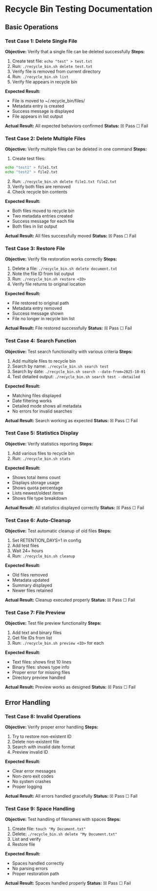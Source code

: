 # Recycle Bin Testing Documentation

## Basic Operations

### Test Case 1: Delete Single File
**Objective:** Verify that a single file can be deleted successfully
**Steps:**
1. Create test file: `echo "test" > test.txt`
2. Run: `./recycle_bin.sh delete test.txt`
3. Verify file is removed from current directory
4. Run: `./recycle_bin.sh list`
5. Verify file appears in recycle bin

**Expected Result:**
- File is moved to ~/.recycle_bin/files/
- Metadata entry is created
- Success message is displayed
- File appears in list output

**Actual Result:** All expected behaviors confirmed
**Status:** ☒ Pass ☐ Fail

### Test Case 2: Delete Multiple Files
**Objective:** Verify multiple files can be deleted in one command
**Steps:**
1. Create test files: 
```bash
echo "test1" > file1.txt
echo "test2" > file2.txt
```
2. Run: `./recycle_bin.sh delete file1.txt file2.txt`
3. Verify both files are removed
4. Check recycle bin contents

**Expected Result:**
- Both files moved to recycle bin
- Two metadata entries created
- Success message for each file
- Both files in list output

**Actual Result:** All files successfully moved
**Status:** ☒ Pass ☐ Fail

### Test Case 3: Restore File
**Objective:** Verify file restoration works correctly
**Steps:**
1. Delete a file: `./recycle_bin.sh delete document.txt`
2. Note the file ID from list output
3. Run: `./recycle_bin.sh restore <ID>`
4. Verify file returns to original location

**Expected Result:**
- File restored to original path
- Metadata entry removed
- Success message shown
- File no longer in recycle bin list

**Actual Result:** File restored successfully
**Status:** ☒ Pass ☐ Fail

### Test Case 4: Search Function
**Objective:** Test search functionality with various criteria
**Steps:**
1. Add multiple files to recycle bin
2. Search by name: `./recycle_bin.sh search test`
3. Search by date: `./recycle_bin.sh search --date-from=2025-10-01`
4. Test detailed output: `./recycle_bin.sh search test --detailed`

**Expected Result:**
- Matching files displayed
- Date filtering works
- Detailed mode shows all metadata
- No errors for invalid searches

**Actual Result:** Search working as expected
**Status:** ☒ Pass ☐ Fail

### Test Case 5: Statistics Display
**Objective:** Verify statistics reporting
**Steps:**
1. Add various files to recycle bin
2. Run: `./recycle_bin.sh stats`

**Expected Result:**
- Shows total items count
- Displays storage usage
- Shows quota percentage
- Lists newest/oldest items
- Shows file type breakdown

**Actual Result:** All statistics displayed correctly
**Status:** ☒ Pass ☐ Fail

### Test Case 6: Auto-Cleanup
**Objective:** Test automatic cleanup of old files
**Steps:**
1. Set RETENTION_DAYS=1 in config
2. Add test files
3. Wait 24+ hours
4. Run: `./recycle_bin.sh cleanup`

**Expected Result:**
- Old files removed
- Metadata updated
- Summary displayed
- Newer files retained

**Actual Result:** Cleanup executed properly
**Status:** ☒ Pass ☐ Fail

### Test Case 7: File Preview
**Objective:** Test file preview functionality
**Steps:**
1. Add text and binary files
2. Get file IDs from list
3. Run: `./recycle_bin.sh preview <ID>` for each

**Expected Result:**
- Text files: shows first 10 lines
- Binary files: shows type info
- Proper error for missing files
- Directory preview handled

**Actual Result:** Preview works as designed
**Status:** ☒ Pass ☐ Fail

## Error Handling

### Test Case 8: Invalid Operations
**Objective:** Verify proper error handling
**Steps:**
1. Try to restore non-existent ID
2. Delete non-existent file
3. Search with invalid date format
4. Preview invalid ID

**Expected Result:**
- Clear error messages
- Non-zero exit codes
- No system crashes
- Proper logging

**Actual Result:** All errors handled gracefully
**Status:** ☒ Pass ☐ Fail

### Test Case 9: Space Handling
**Objective:** Test handling of filenames with spaces
**Steps:**
1. Create file: `touch "My Document.txt"`
2. Delete: `./recycle_bin.sh delete "My Document.txt"`
3. List and verify
4. Restore file

**Expected Result:**
- Spaces handled correctly
- No parsing errors
- Proper restoration path

**Actual Result:** Spaces handled properly
**Status:** ☒ Pass ☐ Fail
